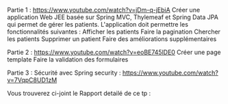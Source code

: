 Partie 1 : https://www.youtube.com/watch?v=jDm-q-jEbiA
  Créer une application Web JEE basée sur Spring MVC, Thylemeaf et Spring Data JPA qui permet de gérer les patients. L'application doit permettre les fonctionnalités suivantes :
  Afficher les patients
  Faire la pagination
  Chercher les patients
  Supprimer un patient
  Faire des améliorations supplémentaires
  
Partie 2  : https://www.youtube.com/watch?v=eoBE745lDE0
  Créer une page template
  Faire la validation des formulaires
  
Partie 3 : Sécurité avec Spring security  : https://www.youtube.com/watch?v=7VqpC8UD1zM

Vous trouverez ci-joint le Rapport detailé de ce tp : 
